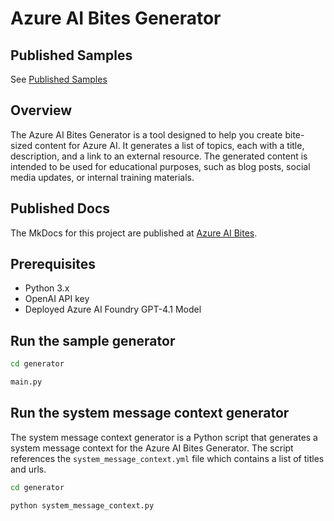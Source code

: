 # Azure AI Bites Generator

## Published Samples

See [Published Samples](https://gloveboxes.github.io/getting-started-samples/)

## Overview
The Azure AI Bites Generator is a tool designed to help you create bite-sized content for Azure AI. It generates a list of topics, each with a title, description, and a link to an external resource. The generated content is intended to be used for educational purposes, such as blog posts, social media updates, or internal training materials.

## Published Docs

The MkDocs for this project are published at [Azure AI Bites](https://gloveboxes.github.io/getting-started-samples/).

## Prerequisites
- Python 3.x
- OpenAI API key
- Deployed Azure AI Foundry GPT-4.1 Model

## Run the sample generator

```bash
cd generator
```

```bash
main.py
```

## Run the system message context generator

The system message context generator is a Python script that generates a system message context for the Azure AI Bites Generator. The script references the `system_message_context.yml` file which contains a list of titles and urls.

```bash
cd generator
```

```bash
python system_message_context.py
```
